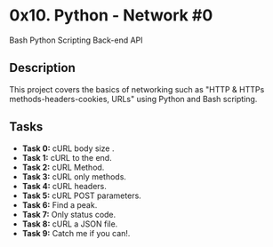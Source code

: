 # 0x10. Python - Network #0

Bash Python Scripting Back-end API

## Description

This project covers the basics of networking such as "HTTP & HTTPs methods-headers-cookies, URLs" using Python and Bash scripting.

## Tasks

- **Task 0:** cURL body size .
- **Task 1:** cURL to the end.
- **Task 2:** cURL Method.
- **Task 3:** cURL only methods.
- **Task 4:** cURL headers.
- **Task 5:** cURL POST parameters.
- **Task 6:** Find a peak.
- **Task 7:** Only status code.
- **Task 8:** cURL a JSON file.
- **Task 9:** Catch me if you can!.
